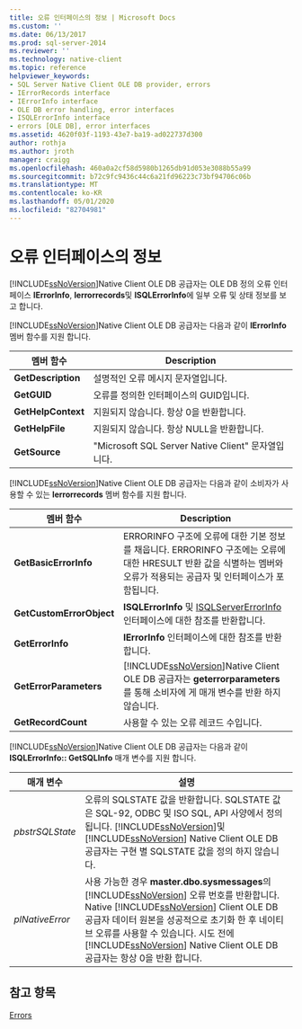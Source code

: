 ```yaml
---
title: 오류 인터페이스의 정보 | Microsoft Docs
ms.custom: ''
ms.date: 06/13/2017
ms.prod: sql-server-2014
ms.reviewer: ''
ms.technology: native-client
ms.topic: reference
helpviewer_keywords:
- SQL Server Native Client OLE DB provider, errors
- IErrorRecords interface
- IErrorInfo interface
- OLE DB error handling, error interfaces
- ISQLErrorInfo interface
- errors [OLE DB], error interfaces
ms.assetid: 4620f03f-1193-43e7-ba19-ad022737d300
author: rothja
ms.author: jroth
manager: craigg
ms.openlocfilehash: 460a0a2cf58d5980b1265db91d053e3088b55a99
ms.sourcegitcommit: b72c9fc9436c44c6a21fd96223c73bf94706c06b
ms.translationtype: MT
ms.contentlocale: ko-KR
ms.lasthandoff: 05/01/2020
ms.locfileid: "82704981"
---
```

# <a name="information-in-error-interfaces"></a>오류 인터페이스의 정보
  [!INCLUDE[ssNoVersion](../../includes/ssnoversion-md.md)]Native Client OLE DB 공급자는 OLE DB 정의 오류 인터페이스 **IErrorInfo**, **Ierrorrecords**및 **ISQLErrorInfo**에 일부 오류 및 상태 정보를 보고 합니다.  
  
 [!INCLUDE[ssNoVersion](../../includes/ssnoversion-md.md)]Native Client OLE DB 공급자는 다음과 같이 **IErrorInfo** 멤버 함수를 지원 합니다.  
  
|멤버 함수|Description|  
|---------------------|-----------------|  
|**GetDescription**|설명적인 오류 메시지 문자열입니다.|  
|**GetGUID**|오류를 정의한 인터페이스의 GUID입니다.|  
|**GetHelpContext**|지원되지 않습니다. 항상 0을 반환합니다.|  
|**GetHelpFile**|지원되지 않습니다. 항상 NULL을 반환합니다.|  
|**GetSource**|"Microsoft SQL Server Native Client" 문자열입니다.|  
  
 [!INCLUDE[ssNoVersion](../../includes/ssnoversion-md.md)]Native Client OLE DB 공급자는 다음과 같이 소비자가 사용할 수 있는 **Ierrorrecords** 멤버 함수를 지원 합니다.  
  
|멤버 함수|Description|  
|---------------------|-----------------|  
|**GetBasicErrorInfo**|ERRORINFO 구조에 오류에 대한 기본 정보를 채웁니다. ERRORINFO 구조에는 오류에 대한 HRESULT 반환 값을 식별하는 멤버와 오류가 적용되는 공급자 및 인터페이스가 포함됩니다.|  
|**GetCustomErrorObject**|**ISQLErrorInfo** 및 [ISQLServerErrorInfo](../../database-engine/dev-guide/isqlservererrorinfo-ole-db.md) 인터페이스에 대한 참조를 반환합니다.|  
|**GetErrorInfo**|**IErrorInfo** 인터페이스에 대한 참조를 반환합니다.|  
|**GetErrorParameters**|[!INCLUDE[ssNoVersion](../../includes/ssnoversion-md.md)]Native Client OLE DB 공급자는 **geterrorparameters**를 통해 소비자에 게 매개 변수를 반환 하지 않습니다.|  
|**GetRecordCount**|사용할 수 있는 오류 레코드 수입니다.|  
  
 [!INCLUDE[ssNoVersion](../../includes/ssnoversion-md.md)]Native Client OLE DB 공급자는 다음과 같이 **ISQLErrorInfo:: GetSQLInfo** 매개 변수를 지원 합니다.  
  
|매개 변수|설명|  
|---------------|-----------------|  
|*pbstrSQLState*|오류의 SQLSTATE 값을 반환합니다. SQLSTATE 값은 SQL-92, ODBC 및 ISO SQL, API 사양에서 정의됩니다. [!INCLUDE[ssNoVersion](../../includes/ssnoversion-md.md)]및 [!INCLUDE[ssNoVersion](../../includes/ssnoversion-md.md)] Native Client OLE DB 공급자는 구현 별 SQLSTATE 값을 정의 하지 않습니다.|  
|*plNativeError*|사용 가능한 경우 **master.dbo.sysmessages**의 [!INCLUDE[ssNoVersion](../../includes/ssnoversion-md.md)] 오류 번호를 반환합니다. Native [!INCLUDE[ssNoVersion](../../includes/ssnoversion-md.md)] Client OLE DB 공급자 데이터 원본을 성공적으로 초기화 한 후 네이티브 오류를 사용할 수 있습니다. 시도 전에 [!INCLUDE[ssNoVersion](../../includes/ssnoversion-md.md)] Native Client OLE DB 공급자는 항상 0을 반환 합니다.|  
  
## <a name="see-also"></a>참고 항목  
 [Errors](errors.md)  
  
  
